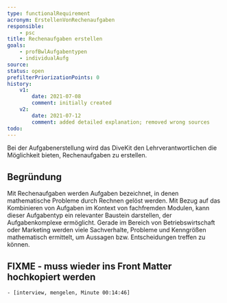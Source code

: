 ```yaml
---
type: functionalRequirement
acronym: ErstellenVonRechenaufgaben
responsible: 
    - psc
title: Rechenaufgaben erstellen
goals: 
    - profBwlAufgabentypen
    - individualAufg
source:
status: open
prefilterPriorizationPoints: 0
history:
    v1:
        date: 2021-07-08
        comment: initially created
    v2:
        date: 2021-07-12
        comment: added detailed explanation; removed wrong sources
todo: 
---
```


Bei der Aufgabenerstellung wird das DiveKit den Lehrverantwortlichen die Möglichkeit bieten, Rechenaufgaben zu erstellen.

## Begründung

Mit Rechenaufgaben werden Aufgaben bezeichnet, in denen mathematische Probleme durch Rechnen gelöst werden. Mit Bezug auf das Kombinieren von Aufgaben im Kontext von fachfremden Modulen, kann dieser Aufgabentyp ein relevanter Baustein darstellen, der Aufgabenkomplexe ermöglicht. Gerade im Bereich von Betriebswirtschaft oder Marketing werden viele Sachverhalte, Probleme und Kenngrößen mathematisch ermittelt, um Aussagen bzw. Entscheidungen treffen zu können.

## FIXME - muss wieder ins Front Matter hochkopiert werden
    - [interview, mengelen, Minute 00:14:46]
